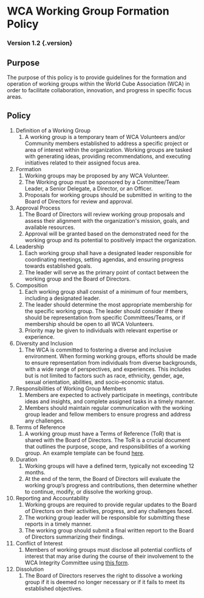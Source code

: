 # WCA Working Group Formation Policy

### Version 1.2 {.version}

## Purpose
The purpose of this policy is to provide guidelines for the formation and operation of working groups within the World Cube Association (WCA) in order to facilitate collaboration, innovation, and progress in specific focus areas.

## Policy
1. Definition of a Working Group
   1. A working group is a temporary team of WCA Volunteers and/or Community members established to address a specific project or area of interest within the organization. Working groups are tasked with generating ideas, providing recommendations, and executing initiatives related to their assigned focus area.
2. Formation
   1. Working groups may be proposed by any WCA Volunteer.
   2. The Working group must be sponsored by a Committee/Team Leader, a Senior Delegate, a Director, or an Officer.
   3. Proposals for working groups should be submitted in writing to the Board of Directors for review and approval.
3. Approval Process
   1. The Board of Directors will review working group proposals and assess their alignment with the organization's mission, goals, and available resources.
   2. Approval will be granted based on the demonstrated need for the working group and its potential to positively impact the organization.
4. Leadership
   1. Each working group shall have a designated leader responsible for coordinating meetings, setting agendas, and ensuring progress towards established goals.
   2. The leader will serve as the primary point of contact between the working group and the Board of Directors.
5. Composition
   1. Each working group shall consist of a minimum of four members, including a designated leader.
   2. The leader should determine the most appropriate membership for the specific working group. The leader should consider if there should be representation from specific Committees/Teams, or if membership should be open to all WCA Volunteers.
   3. Priority may be given to individuals with relevant expertise or experience.
6. Diversity and Inclusion
   1. The WCA is committed to fostering a diverse and inclusive environment. When forming working groups, efforts should be made to ensure representation from individuals from diverse backgrounds, with a wide range of perspectives, and experiences. This includes but is not limited to factors such as race, ethnicity, gender, age, sexual orientation, abilities, and socio-economic status.
7. Responsibilities of Working Group Members
   1. Members are expected to actively participate in meetings, contribute ideas and insights, and complete assigned tasks in a timely manner.
   2. Members should maintain regular communication with the working group leader and fellow members to ensure progress and address any challenges.
8. Terms of Reference
   1. A working group must have a Terms of Reference (ToR) that is shared with the Board of Directors. The ToR is a crucial document that outlines the purpose, scope, and responsibilities of a working group. An example template can be found [here](https://docs.google.com/document/d/1du0LKmBeJlBNbzRjCoqmfEI5ILDNQ6FJYT9eowGLZGM/edit).
9. Duration
   1. Working groups will have a defined term, typically not exceeding 12 months.
   2. At the end of the term, the Board of Directors will evaluate the working group’s progress and contributions, then determine whether to continue, modify, or dissolve the working group.
10. Reporting and Accountability
    1. Working groups are required to provide regular updates to the Board of Directors on their activities, progress, and any challenges faced.
    2. The working group leader will be responsible for submitting these reports in a timely manner.
    3. The working group should submit a final written report to the Board of Directors summarizing their findings.
11. Conflict of Interest
    1. Members of working groups must disclose all potential conflicts of interest that may arise during the course of their involvement to the WCA Integrity Committee using [this form](https://docs.google.com/forms/d/e/1FAIpQLSca81GIwjguJoWrPcbgabkRpdgJqbusIf9RBR7ObNNNL9kvqw/viewform).
12. Dissolution
    1. The Board of Directors reserves the right to dissolve a working group if it is deemed no longer necessary or if it fails to meet its established objectives.
